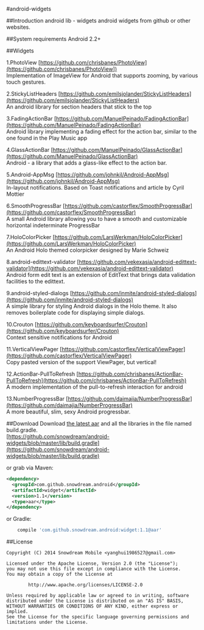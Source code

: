 #android-widgets

##Introduction
android lib - widgets
android widgets from github or other websites.

##System requirements
Android 2.2+

##Widgets
                      
1.PhotoView  [https://github.com/chrisbanes/PhotoView](https://github.com/chrisbanes/PhotoView])       
Implementation of ImageView for Android that supports zooming, by various touch gestures.

2.StickyListHeaders [https://github.com/emilsjolander/StickyListHeaders](https://github.com/emilsjolander/StickyListHeaders)       
An android library for section headers that stick to the top

3.FadingActionBar [https://github.com/ManuelPeinado/FadingActionBar](https://github.com/ManuelPeinado/FadingActionBar)                      
Android library implementing a fading effect for the action bar, similar to the one found in the Play Music app

4.GlassActionBar [https://github.com/ManuelPeinado/GlassActionBar](https://github.com/ManuelPeinado/GlassActionBar)                  
Android - a library that adds a glass-like effect to the action bar.

5.Android-AppMsg [https://github.com/johnkil/Android-AppMsg](https://github.com/johnkil/Android-AppMsg)              
In-layout notifications. Based on Toast notifications and article by Cyril Mottier

6.SmoothProgressBar [https://github.com/castorflex/SmoothProgressBar](https://github.com/castorflex/SmoothProgressBar)                         
A small Android library allowing you to have a smooth and customizable horizontal indeterminate ProgressBar

7.HoloColorPicker  [https://github.com/LarsWerkman/HoloColorPicker](https://github.com/LarsWerkman/HoloColorPicker)                                   
An Android Holo themed colorpicker designed by Marie Schweiz

8.android-edittext-validator [https://github.com/vekexasia/android-edittext-validator](https://github.com/vekexasia/android-edittext-validator)                      
Android form edit text is an extension of EditText that brings data validation facilities to the edittext.

9.android-styled-dialogs [https://github.com/inmite/android-styled-dialogs](https://github.com/inmite/android-styled-dialogs)                    
A simple library for styling Android dialogs in the Holo theme. It also removes boilerplate code for displaying simple dialogs.

10.Crouton [https://github.com/keyboardsurfer/Crouton](https://github.com/keyboardsurfer/Crouton)                 
Context sensitive notifications for Android

11.VerticalViewPager [https://github.com/castorflex/VerticalViewPager](https://github.com/castorflex/VerticalViewPager)              
Copy pasted version of the support ViewPager, but vertical!

12.ActionBar-PullToRefresh [https://github.com/chrisbanes/ActionBar-PullToRefresh](https://github.com/chrisbanes/ActionBar-PullToRefresh)                 
A modern implementation of the pull-to-refresh interaction for android

13.NumberProgressBar [https://github.com/daimajia/NumberProgressBar](https://github.com/daimajia/NumberProgressBar)       
A more beautiful, slim, sexy Android progressbar.


##Download
Download [the latest aar][1] and all the libraries in the file named build.gradle.      
[https://github.com/snowdream/android-widgets/blob/master/lib/build.gradle](https://github.com/snowdream/android-widgets/blob/master/lib/build.gradle)

or grab via Maven:

```xml
<dependency>
  <groupId>com.github.snowdream.android</groupId>
  <artifactId>widget</artifactId>
  <version>1.1</version>
  <type>aar</type>
</dependency>
```

or Gradle:
```groovy
    compile 'com.github.snowdream.android:widget:1.1@aar'
```

##License
```
Copyright (C) 2014 Snowdream Mobile <yanghui1986527@gmail.com>

Licensed under the Apache License, Version 2.0 (the "License");
you may not use this file except in compliance with the License.
You may obtain a copy of the License at

        http://www.apache.org/licenses/LICENSE-2.0

Unless required by applicable law or agreed to in writing, software
distributed under the License is distributed on an "AS IS" BASIS,
WITHOUT WARRANTIES OR CONDITIONS OF ANY KIND, either express or implied.
See the License for the specific language governing permissions and
limitations under the License.
```

[1]:https://oss.sonatype.org/service/local/artifact/maven/redirect?r=releases&g=com.github.snowdream.android&a=widget&v=1.1&e=aar
